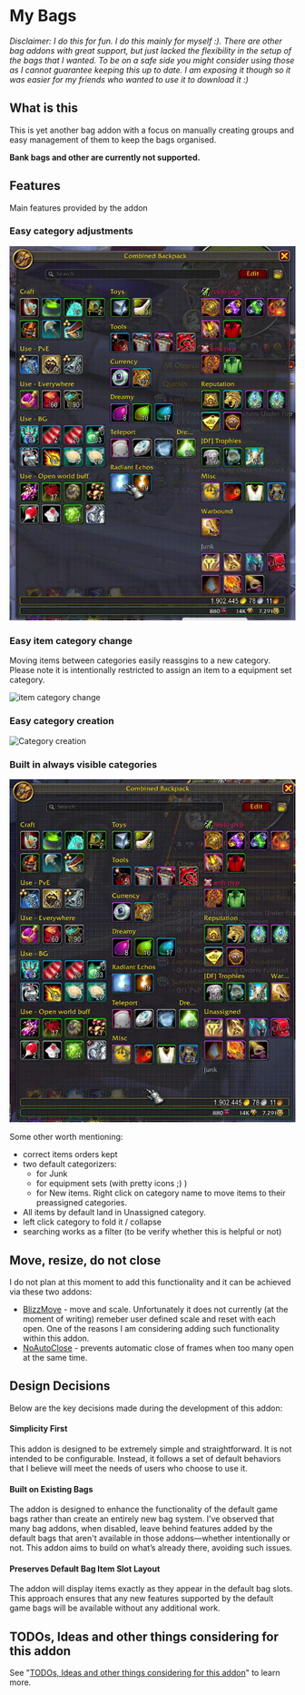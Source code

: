 # My Bags

*Disclaimer: I do this for fun. I do this mainly for myself :). There are other bag addons with great support, but just lacked the flexibility in the setup of the bags that I wanted. To be on a safe side you might consider using those as I cannot guarantee keeping this up to date. I am exposing it though so it was easier for my friends who wanted to use it to download it :)*

## What is this

This is yet another bag addon with a focus on manually creating groups and easy management of them to keep the bags organised.

**Bank bags and other are currently not supported.**

## Features

Main features provided by the addon

### Easy category adjustments

![Category adjustments](https://raw.githubusercontent.com/MyGamesDevelopmentAcc/MyBags/main/.previews/cat_move.gif)

### Easy item category change

Moving items between categories easily reassgins to a new category. Please note it is intentionally restricted to assign an item to a equipment set category.

![item category change](https://raw.githubusercontent.com/MyGamesDevelopmentAcc/MyBags/main/.previews/items_movement.gif)

### Easy category creation

![Category creation](https://raw.githubusercontent.com/MyGamesDevelopmentAcc/MyBags/main/.previews/cat_creation.gif)

### Built in always visible categories

![Category always visible](https://raw.githubusercontent.com/MyGamesDevelopmentAcc/MyBags/main/.previews/cat_always_visible.gif)

Some other worth mentioning:

* correct items orders kept
* two default categorizers:
  * for Junk
  * for equipment sets (with pretty icons ;) )
  * for New items. Right click on category name to move items to their preassigned categories.
* All items by default land in Unassigned category.
* left click category to fold it / collapse
* searching works as a filter (to be verify whether this is helpful or not)

## Move, resize, do not close
I do not plan at this moment to add this functionality and it can be achieved via these two addons:
* [BlizzMove](https://github.com/Kiatra/BlizzMove) - move and scale. Unfortunately it does not currently (at the moment of writing) remeber user defined scale and reset with each open. One of the reasons I am considering adding such functionality within this addon.
* [NoAutoClose](https://github.com/NumyAddon/NoAutoClose) - prevents automatic close of frames when too many open at the same time.

## Design Decisions

Below are the key decisions made during the development of this addon:

#### Simplicity First

This addon is designed to be extremely simple and straightforward. It is not intended to be configurable. Instead, it follows a set of default behaviors that I believe will meet the needs of users who choose to use it.

#### Built on Existing Bags

The addon is designed to enhance the functionality of the default game bags rather than create an entirely new bag system. I’ve observed that many bag addons, when disabled, leave behind features added by the default bags that aren't available in those addons—whether intentionally or not. This addon aims to build on what’s already there, avoiding such issues.

#### Preserves Default Bag Item Slot Layout

The addon will display items exactly as they appear in the default bag slots. This approach ensures that any new features supported by the default game bags will be available without any additional work.

## TODOs, Ideas and other things considering for this addon

See "[TODOs, Ideas and other things considering for this addon](https://github.com/MyGamesDevelopmentAcc/MyBags/blob/main/TODOs.md)" to learn more.
